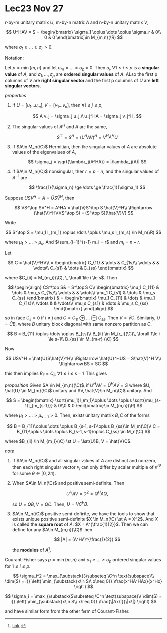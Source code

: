 # Lec23 Nov 27

r-by-m unitary matrix $U$, m-by-n matrix $A$ and n-by-n unitary matrix $V$, 

$$
U^HAV = S = \begin{bmatrix}
    \sigma_1 \oplus \dots \oplus \sigma_r & 0\\ 0 & 0
\end{bmatrix}\in M_{m,n}(\R)
$$

where $\sigma_1 \ge \dots \ge \sigma_r \gt 0$.

Notation:

Let $p = \min\{m, n\}$ and let $\sigma_m = \dots = \sigma_p = 0$. Then $\sigma_i, \, \forall 1\le i\le p$ is a **singular value** of $A$, and $\sigma_1, \dots, \sigma_p$ are **ordered singular values** of $A$. ALso the first p columns of $V$ are **right singular vector** and the first p columns of $U$ are **left singular vectors**. 

*properties*
1. If $U = [u_1 \dots u_m], V = [v_1 \dots v_n]$, then $\forall 1\le j \le p$,
   
   $$
   A v_j = \sigma_j u_j,\\
   u_j^HA = \sigma_j v_j^H,
   $$

1. The singular values of $A^H$ and $A$ are the same,
   
   $$
    S^\top = S^H = (U^HAV)^H = V^HA^HU
   $$

1. If $A\in M_n(\C)$ Hermitian, then the singular values of $A$ are absolute values of the eigenvalues of $A$,
   
   $$
   \sigma_j = \sqrt{\lambda_j(A^HA)} = |\lambda_j(A)|
   $$

1. If $A\in M_n(\C)$ nonsingular, then $r = p-n$, and the singular values of $A^{-1}$ are
   
   $$
   \frac{1}{\sigma_n} \ge \dots \ge \frac{1}{\sigma_1}
   $$


<!-- S is unique to A. what about U and V-->

Suppose $USV^H = A = \hat{U}S\hat{V}^H$, then

$$
VS^\top SV^H = A^HA = \hat{V}S^\top S \hat{V}^H\\
\Rightarrow (\hat{V}^HV)(S^\top S) = (S^\top S)(\hat{V}V)
$$

Write 

$$
S^\top S = \mu_1 I_{m_1} \oplus \dots \oplus \mu_s I_{m_s} \in M_n(\R)
$$

where $\mu_1 \gt \dots \gt \mu_s$. And $\sum_{i=1}^{s-1} m_i = r$ and $m_j = n-r$.

Let 

$$
C = \hat{V}^HV\\
 = \begin{bmatrix}
    C_{11} &  \dots & C_{1s}\\
    \vdots & & \vdots\\
    C_{s1} & \dots & C_{ss}
 \end{bmatrix}
$$

where $C_{ii} = M_{m_i}(\C), \, \forall 1\le i \le s$. Then

$$
\begin{align}
    CS^\top S& = S^\top S C\\
\begin{bmatrix}
    \mu_1 C_{11} &  \dots & \mu_s C_{1s}\\
    \vdots & & \vdots\\
    \mu_1 C_{s1} & \dots & \mu_s C_{ss}
 \end{bmatrix}
 & = 
 \begin{bmatrix}
    \mu_1 C_{11} &  \dots & \mu_1 C_{1s}\\
    \vdots & & \vdots\\
    \mu_s C_{s1} & \dots & \mu_s C_{ss}
 \end{bmatrix}
\end{align}
$$

so in face $C_{ij} = 0$ if $i\neq j$ and $C = C_{11} \oplus \dots \oplus C_{ss}$. Then $V = \hat{V} C$. Similarly, $U = \hat{U}B$, where $B$ unitary block diagonal with same nonzero partition as $C$.

$$
B = B_{11} \oplus \dots \oplus B_{ss}\\
B_{ii} \in M_{r_i}(\C)\, \forall 1\le i \le s-1\\
B_{ss} \in M_{m-r} (\C)
$$

Now 

$$
USV^H = \hat{U}S\hat{V}^H\\
\Rightarrow \hat{U}^HUS = S\hat{V}^H V\\
\Rightarrow BS = SC
$$

this then implies $B_{ii} = C_{ii}, \, \forall 1\le i\le s-1$. This gives

*proposition*
Given $A \in M_{m,n}(\C)$, if $U^HAV = \hat{U}^HA\hat{V} = S$ where $U, \hat{U} \in M_{m}(\C)$ unitary and $V, \hat{V}\in M_n(\C)$ unitary. And 

$$
S = \begin{bmatrix}
   \sqrt{\mu_1}I_{m_1}\oplus \dots \oplus \sqrt{\mu_{s-1}I_{m_{s-1}}} & 0\\0 & 0
\end{bmatrix}\in M_{m,n}(\R)
$$

where $\mu_1\gt \dots\gt \mu_{s-1}\gt 0$. Then, exists unitary matrix $B, C$ of the forms

$$
B = B_{11}\oplus \dots \oplus B_{s-1, s-1}\oplus B_{ss}\in M_m(\C)\\
C = B_{11}\oplus \dots \oplus B_{s-1, s-1}\oplus C_{ss} \in M_n(\C)
$$

where $B_{ii} \in M_{m_i}(\C) \st U = \hat{U}B, V = \hat{V}C$.
<!-- Not unique -->

*note*
1. If $A\in M_n(\C)$ and all singular values of $A$ are distinct and nonzero, then each right singular vector $v_j$ can only differ by scalar multiple of $e^{\ii \theta}$ for some $\theta \in [0, 2\pi)$.
2. When $A\in M_n(\C)$ and positive semi-definite. Then 
   
   $$
   U^HAV = D^2 = Q^HAQ,
   $$

   so $U = QB, V = QC$. Then, $U = VC^HB$.

3. $A\in M_n(\C)$ positive semi-definite, we have the tools to show that exists unique positive semi-definite $X \in M_n(\C) \st A = X^2$. And $X$ is called the **square root** of $A$: $X = A^{\frac{1}{2}}$. Then we can define for any $A\in M_{m,n}(\C)$ then
   
   $$
   |A| = (A^HA)^{\frac{1}{2}}
   $$

   the **modules** of $A$[^reading_svd]. 

[^reading_svd]: [link](https://math.stackexchange.com/questions/1927845/is-u-v-in-the-svd-of-a-symmetric-positive-semidefinite-matrix).


Courant-Fisher says $p = \min\{m,n\}$ and $\sigma_1 \ge \dots \ge \sigma_p$ ordered singular values for $1\le i\le p$. 

$$
\sigma_i^2 = \max_{\substack{S\subseteq \C^n \text{subspace}\\ \dim(S) = i}} \left( \min_{\substack{x\in S\\ x\neq 0}} \frac{x^HA^HAx}{x^Hx} \right)
$$

$$
\sigma_i = \max_{\substack{S\subseteq \C^n \text{subspace}\\ \dim(S) = i}} \left( \min_{\substack{x\in S\\ x\neq 0}} \frac{\|Ax\|}{\|x\|} \right)
$$

and have similar form from the other form of Courant-Fisher.